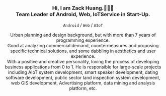 <h3 align="center">
  Hi, I am Zack Huang.👋👋👋  <br> Team Leader of Android, Web, IoTService in Start-Up. 
</h3>

<p align="center">
  <code>Android</code> / 
    <code>Web</code> / 
     <code>AIoT</code>
</p>

<p align="center">
  Urban planning and design background, but with more than 7 years of programming experience.<br/>
Good at analyzing commercial demand, countermeasures and proposing specific technical solutions, and some dabbling in aesthetics and user experience.<br/>
With a positive and creative personality, loving the process of developing business applications from 0 to 1. He is responsible for large-scale projects including AIoT system development, smart speaker development, dating software development, public sector land inspection system development, web GIS development, Advertising platform, data mining and analysis platform, etc.
</p>

<!--
**hchuang1990/hchuang1990** is a ✨ _special_ ✨ repository because its `README.md` (this file) appears on your GitHub profile.

Here are some ideas to get you started:

- 🔭 I’m currently working on ...
- 🌱 I’m currently learning ...
- 👯 I’m looking to collaborate on ...
- 🤔 I’m looking for help with ...
- 💬 Ask me about ...
- 📫 How to reach me: ...
- 😄 Pronouns: ...
- ⚡ Fun fact: ...
-->
